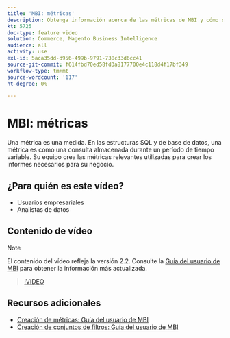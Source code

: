 ```yaml
---
title: 'MBI: métricas'
description: Obtenga información acerca de las métricas de MBI y cómo se utilizan para construir informes.
kt: 5725
doc-type: feature video
solution: Commerce, Magento Business Intelligence
audience: all
activity: use
exl-id: 5aca35dd-d956-499b-9791-738c33d6cc41
source-git-commit: f614fbd70ed58fd3a8177700e4c118d4f17bf349
workflow-type: tm+mt
source-wordcount: '117'
ht-degree: 0%

---
```


# MBI: métricas

Una métrica es una medida. En las estructuras SQL y de base de datos, una métrica es como una consulta almacenada durante un período de tiempo variable. Su equipo crea las métricas relevantes utilizadas para crear los informes necesarios para su negocio.

## ¿Para quién es este vídeo?

- Usuarios empresariales
- Analistas de datos

## Contenido de vídeo

>[!NOTE]
>
>El contenido del vídeo refleja la versión 2.2. Consulte la [Guía del usuario de MBI](https://experienceleague.adobe.com/docs/commerce-business-intelligence/mbi/guide-overview.html) para obtener la información más actualizada.

>[!VIDEO](https://video.tv.adobe.com/v/35980?quality=12&learn=on)

## Recursos adicionales

- [Creación de métricas: Guía del usuario de MBI](https://experienceleague.adobe.com/docs/commerce-business-intelligence/mbi/build/reports/ess-manage-data-metrics.html)
- [Creación de conjuntos de filtros: Guía del usuario de MBI](https://experienceleague.adobe.com/docs/commerce-business-intelligence/mbi/build/reports/ess-manage-data-filters.html)
